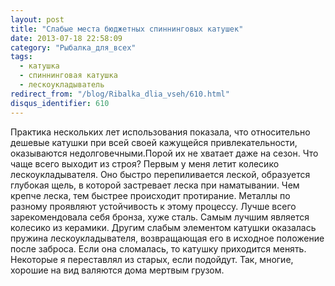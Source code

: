 ```yaml
---
layout: post
title: "Слабые места бюджетных спиннинговых катушек"
date: 2013-07-18 22:58:09
category: "Рыбалка_для_всех"
tags:
  - катушка
  - спиннинговая катушка
  - лескоукладыватель
redirect_from: "/blog/Ribalka_dlia_vseh/610.html"
disqus_identifier: 610
---
```

Практика нескольких лет использования показала, что относительно дешевые
катушки при всей своей кажущейся привлекательности, оказываются
недолговечными.Порой их не хватает даже на сезон. Что чаще всего выходит
из строя? Первым у меня летит колесико лескоукладывателя. Оно быстро
перепиливается леской, образуется глубокая щель, в которой застревает
леска при наматывании. Чем крепче леска, тем быстрее происходит
протирание. Металлы по разному проявляют устойчивость к этому процессу.
Лучше всего зарекомендовала себя бронза, хуже сталь. Самым лучшим
является колесико из керамики. Другим слабым элементом катушки оказалась
пружина лескоукладывателя, возвращающая его в исходное положение после
заброса. Если она сломалась, то катушку приходится менять. Некоторые я
переставлял из старых, если подойдут. Так, многие, хорошие на вид
валяются дома мертвым грузом.
